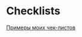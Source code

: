 # Checklists
[Примеры моих чек-листов](https://docs.google.com/spreadsheets/d/1xUPE1QczDqhxkrVTDyuQ2vkfCyYtIUf68WNiHheUleQ/edit?usp=sharing)